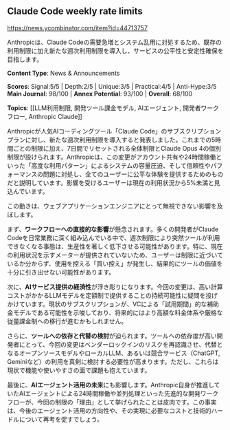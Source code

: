 ## Claude Code weekly rate limits

https://news.ycombinator.com/item?id=44713757

Anthropicは、Claude Codeの需要急増とシステム乱用に対処するため、既存の利用制限に加え新たな週次利用制限を導入し、サービスの公平性と安定性確保を目指します。

**Content Type**: News & Announcements

**Scores**: Signal:5/5 | Depth:2/5 | Unique:3/5 | Practical:4/5 | Anti-Hype:3/5
**Main Journal**: 98/100 | **Annex Potential**: 93/100 | **Overall**: 68/100

**Topics**: [[LLM利用制限, 開発ツール課金モデル, AIエージェント, 開発者ワークフロー, Anthropic Claude]]

Anthropicが人気AIコーディングツール「Claude Code」のサブスクリプションプランに対し、新たな週次利用制限を導入すると発表しました。これまでの5時間ごとの制限に加え、7日間でリセットされる全体制限とClaude Opus 4の個別制限が設けられます。Anthropicは、この変更がアカウント共有や24時間稼働といった「高度な利用パターン」によるシステムの容量圧迫、そして信頼性やパフォーマンスの問題に対処し、全てのユーザーに公平な体験を提供するためのものだと説明しています。影響を受けるユーザーは現在の利用状況から5%未満と見込んでいます。

この動きは、ウェブアプリケーションエンジニアにとって無視できない影響を及ぼします。

まず、**ワークフローへの直接的な影響**が懸念されます。多くの開発者がClaude Codeを日常業務に深く組み込んでいる中で、週次制限により突然ツールが利用できなくなる事態は、生産性を著しく低下させる可能性があります。特に、現在の利用状況を示すメーターが提供されていないため、ユーザーは制限に近づいているか分からず、使用を控える「買い控え」が発生し、結果的にツールの価値を十分に引き出せない可能性があります。

次に、**AIサービス提供の経済性**が浮き彫りになります。今回の変更は、高い計算コストがかかるLLMモデルを定額制で提供することの持続可能性に疑問を投げかけています。現状のサブスクリプションが、VCによる「試用期間」的な補助金モデルである可能性を示唆しており、将来的にはより高額な料金体系や厳格な従量課金制への移行が進むかもしれません。

さらに、**ツールへの依存と代替の検討**が迫られます。ツールへの依存度が高い開発者にとって、今回の変更はベンダーロックインのリスクを再認識させ、代替となるオープンソースモデルやローカルLLM、あるいは競合サービス（ChatGPT, Geminiなど）の利用を真剣に検討する必要性が高まります。ただし、これらは現状で機能や使いやすさの面で課題も抱えています。

最後に、**AIエージェント活用の未来**にも影響します。Anthropic自身が推進していたAIエージェントによる24時間稼働や並列処理といった先進的な開発ワークフローが、今回の制限の「理由」として挙げられたことは皮肉です。この事実は、今後のエージェント活用の方向性や、その実現に必要なコストと技術的ハードルについて再考を促すでしょう。